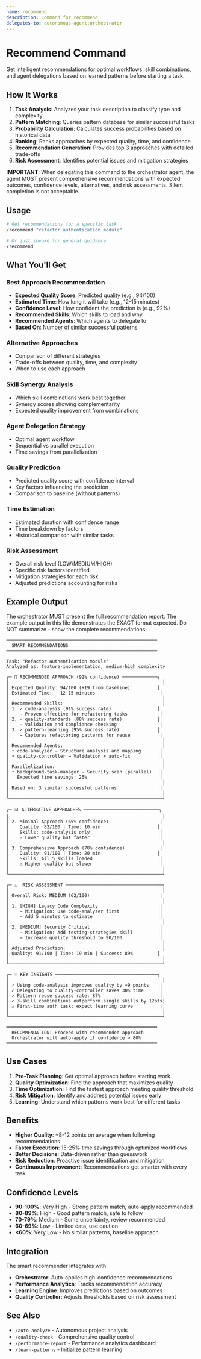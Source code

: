 ```yaml
---
name: recommend
description: Command for recommend
delegates-to: autonomous-agent:orchestrator
---
```


# Recommend Command

Get intelligent recommendations for optimal workflows, skill combinations, and agent delegations based on learned patterns before starting a task.

## How It Works

1. **Task Analysis**: Analyzes your task description to classify type and complexity
2. **Pattern Matching**: Queries pattern database for similar successful tasks
3. **Probability Calculation**: Calculates success probabilities based on historical data
4. **Ranking**: Ranks approaches by expected quality, time, and confidence
5. **Recommendation Generation**: Provides top 3 approaches with detailed trade-offs
6. **Risk Assessment**: Identifies potential issues and mitigation strategies

**IMPORTANT**: When delegating this command to the orchestrator agent, the agent MUST present comprehensive recommendations with expected outcomes, confidence levels, alternatives, and risk assessments. Silent completion is not acceptable.

## Usage

```bash
# Get recommendations for a specific task
/recommend "refactor authentication module"

# Or just invoke for general guidance
/recommend
```

## What You'll Get

### Best Approach Recommendation
- **Expected Quality Score**: Predicted quality (e.g., 94/100)
- **Estimated Time**: How long it will take (e.g., 12-15 minutes)
- **Confidence Level**: How confident the prediction is (e.g., 92%)
- **Recommended Skills**: Which skills to load and why
- **Recommended Agents**: Which agents to delegate to
- **Based On**: Number of similar successful patterns

### Alternative Approaches
- Comparison of different strategies
- Trade-offs between quality, time, and complexity
- When to use each approach

### Skill Synergy Analysis
- Which skill combinations work best together
- Synergy scores showing complementarity
- Expected quality improvement from combinations

### Agent Delegation Strategy
- Optimal agent workflow
- Sequential vs parallel execution
- Time savings from parallelization

### Quality Prediction
- Predicted quality score with confidence interval
- Key factors influencing the prediction
- Comparison to baseline (without patterns)

### Time Estimation
- Estimated duration with confidence range
- Time breakdown by factors
- Historical comparison with similar tasks

### Risk Assessment
- Overall risk level (LOW/MEDIUM/HIGH)
- Specific risk factors identified
- Mitigation strategies for each risk
- Adjusted predictions accounting for risks

## Example Output

The orchestrator MUST present the full recommendation report. The example output in this file demonstrates the EXACT format expected. Do NOT summarize - show the complete recommendations:

```
════════════════════════════════════════════════════════
  SMART RECOMMENDATIONS
════════════════════════════════════════════════════════

Task: "Refactor authentication module"
Analyzed as: feature-implementation, medium-high complexity

┌─ 🎯 RECOMMENDED APPROACH (92% confidence) ─────────────┐
│                                                         │
│ Expected Quality: 94/100 (+19 from baseline)          │
│ Estimated Time:   12-15 minutes                        │
│                                                         │
│ Recommended Skills:                                     │
│ 1. ✓ code-analysis (91% success rate)                 │
│    → Proven effective for refactoring tasks            │
│ 2. ✓ quality-standards (88% success rate)             │
│    → Validation and compliance checking                │
│ 3. ✓ pattern-learning (95% success rate)              │
│    → Captures refactoring patterns for reuse           │
│                                                         │
│ Recommended Agents:                                     │
│ • code-analyzer → Structure analysis and mapping       │
│ • quality-controller → Validation + auto-fix           │
│                                                         │
│ Parallelization:                                        │
│ • background-task-manager → Security scan (parallel)   │
│   Expected time savings: 25%                           │
│                                                         │
│ Based on: 3 similar successful patterns                │
│                                                         │
└─────────────────────────────────────────────────────────┘

┌─ 📊 ALTERNATIVE APPROACHES ────────────────────────────┐
│                                                         │
│ 2. Minimal Approach (65% confidence)                   │
│    Quality: 82/100 | Time: 10 min                     │
│    Skills: code-analysis only                          │
│    ⚠ Lower quality but faster                          │
│                                                         │
│ 3. Comprehensive Approach (78% confidence)             │
│    Quality: 91/100 | Time: 20 min                     │
│    Skills: All 5 skills loaded                         │
│    ⚠ Higher quality but slower                         │
│                                                         │
└─────────────────────────────────────────────────────────┘

┌─ ⚠️  RISK ASSESSMENT ────────────────────────────────────┐
│                                                         │
│ Overall Risk: MEDIUM (62/100)                          │
│                                                         │
│ 1. [HIGH] Legacy Code Complexity                       │
│    → Mitigation: Use code-analyzer first               │
│    → Add 5 minutes to estimate                         │
│                                                         │
│ 2. [MEDIUM] Security Critical                          │
│    → Mitigation: Add testing-strategies skill          │
│    → Increase quality threshold to 90/100              │
│                                                         │
│ Adjusted Prediction:                                    │
│ Quality: 91/100 | Time: 19 min | Success: 89%         │
│                                                         │
└─────────────────────────────────────────────────────────┘

┌─ 💡 KEY INSIGHTS ──────────────────────────────────────┐
│                                                         │
│ ✓ Using code-analysis improves quality by +9 points    │
│ ✓ Delegating to quality-controller saves 30% time      │
│ ✓ Pattern reuse success rate: 87%                      │
│ ✓ 3-skill combinations outperform single skills by 12pts│
│ ⚠ First-time auth task: expect learning curve          │
│                                                         │
└─────────────────────────────────────────────────────────┘

════════════════════════════════════════════════════════
  RECOMMENDATION: Proceed with recommended approach
  Orchestrator will auto-apply if confidence > 80%
════════════════════════════════════════════════════════
```

## Use Cases

1. **Pre-Task Planning**: Get optimal approach before starting work
2. **Quality Optimization**: Find the approach that maximizes quality
3. **Time Optimization**: Find the fastest approach meeting quality threshold
4. **Risk Mitigation**: Identify and address potential issues early
5. **Learning**: Understand which patterns work best for different tasks

## Benefits

- **Higher Quality**: +8-12 points on average when following recommendations
- **Faster Execution**: 15-25% time savings through optimized workflows
- **Better Decisions**: Data-driven rather than guesswork
- **Risk Reduction**: Proactive issue identification and mitigation
- **Continuous Improvement**: Recommendations get smarter with every task

## Confidence Levels

- **90-100%**: Very High - Strong pattern match, auto-apply recommended
- **80-89%**: High - Good pattern match, safe to follow
- **70-79%**: Medium - Some uncertainty, review recommended
- **60-69%**: Low - Limited data, use caution
- **<60%**: Very Low - No similar patterns, baseline approach

## Integration

The smart recommender integrates with:
- **Orchestrator**: Auto-applies high-confidence recommendations
- **Performance Analytics**: Tracks recommendation accuracy
- **Learning Engine**: Improves predictions based on outcomes
- **Quality Controller**: Adjusts thresholds based on risk assessment

## See Also

- `/auto-analyze` - Autonomous project analysis
- `/quality-check` - Comprehensive quality control
- `/performance-report` - Performance analytics dashboard
- `/learn-patterns` - Initialize pattern learning
